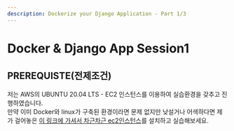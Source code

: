```yaml
---
description: Dockerize your Django Application - Part 1/3
---
```


# Docker & Django App Session1

## PREREQUISTE\(전제조건\)

 저는 AWS의 UBUNTU 20.04 LTS - EC2 인스턴스를 이용하여 실습환경을 갖추고 진행하였습니다.  
만약 이미 Docker와 linux가 구축된 환경이라면 문제 없지만 낮설거나 어색하다면 제가 걸어놓은 [이 링크에 가셔서 차근차근 ec2인스턴스](https://app.gitbook.com/@osori-magu/s/osori-magu/~/drafts/-MEfGHak0LTY6BivHNZt/docker/ec2/ch1-ec2)를 설치하고 실습해보세요.  
  


## 

